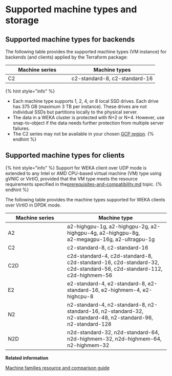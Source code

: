 # Supported machine types and storage

## Supported machine types for backends

The following table provides the supported machine types (VM instance) for backends (and clients) applied by the Terraform package:

<table><thead><tr><th width="183">Machine series</th><th>Machine types</th></tr></thead><tbody><tr><td>C2</td><td>c2-standard-8, c2-standard-16</td></tr></tbody></table>

{% hint style="info" %}
* Each machine type supports 1, 2, 4, or 8 local SSD drives. Each drive has 375 GB (maximum 3 TB per instance). These drives are not individual SSDs but partitions locally to the physical server.
* The data in a WEKA cluster is protected with N+2 or N+4. However, use snap-to-object if the data needs further protection from multiple server failures.
* The C2 series may not be available in your chosen [GCP region](https://cloud.google.com/compute/docs/regions-zones).&#x20;
{% endhint %}

## Supported machine types for clients

{% hint style="info" %}
Support for WEKA client over UDP mode is extended to any Intel or AMD CPU-based virtual machine (VM) type using gVNIC or VirtIO, provided that the VM type meets the resource requirements specified in the[prerequisites-and-compatibility.md](../prerequisites-and-compatibility.md "mention") topic.
{% endhint %}

The following table provides the machine types supported for WEKA clients over VirtIO in DPDK mode.

<table><thead><tr><th width="169">Machine series</th><th>Machine type</th></tr></thead><tbody><tr><td>A2</td><td>a2-highgpu-1g, a2-highgpu-2g, a2-highgpu-4g, a2-highgpu-8g, <br>a2-megagpu-16g, a2-ultragpu-1g</td></tr><tr><td>C2</td><td>c2-standard-8, c2-standard-16</td></tr><tr><td>C2D</td><td>c2d-standard-4, c2d-standard-8, c2d-standard-16, c2d-standard-32, c2d-standard-56, c2d-standard-112, c2d-highmem-56</td></tr><tr><td>E2</td><td>e2-standard-4, e2-standard-8, e2-standard-16, e2-highmem-4, e2-highcpu-8</td></tr><tr><td>N2</td><td>n2-standard-4, n2-standard-8, n2-standard-16, n2-standard-32, <br>n2-standard-48, n2-standard-96, n2-standard-128</td></tr><tr><td>N2D</td><td>n2d-standard-32, n2d-standard-64, n2d-highmem-32, n2d-highmem-64, n2-highmem-32</td></tr></tbody></table>

**Related information**

[Machine families resource and comparison guide](https://cloud.google.com/compute/docs/machine-resource)
